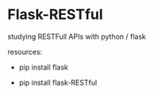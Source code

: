 # Flask-RESTful
studying RESTFull APIs with python / flask

resources:

- pip install flask

- pip install flask-RESTful
